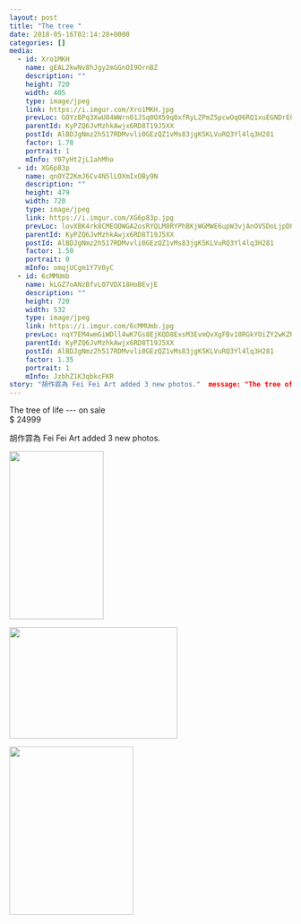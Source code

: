 ```yaml
---
layout: post
title: "The tree " 
date: 2018-05-16T02:14:28+0000 
categories: [] 
media:
  - id: Xro1MKH
    name: gEAL2kwNv8hJgy2mGGnOI9OrnBZ
    description: ""   
    height: 720
    width: 405
    type: image/jpeg
    link: https://i.imgur.com/Xro1MKH.jpg
    prevLoc: GOYzBPq3XwU84WWrn01JSq0OX59q0xfRyLZPmZ5pcwOq06RQ1xuEGNDrE0EQTXrpRqy1QJFE398Zpq0vS48oOoYvxDuPkPNQjP0MSqyBGQNVlnto5VrnZ0ZMS8lWnEDNYAU3lMjkYXRBSNg2YjzqQoT2nln5zAL6fO0jxOJ36XIj11A7QXqEhAQx1RRrNyhn413B7vNxcmnM9lLZGRIxNmxAo5jBIJYGQ9ABElcQ09M4Y57WIVM2j35QL9SMADyDW21Miz3
    parentId: KyPZQ6JvMzhkAwjx6RD8T19J5XX
    postId: AlBDJgNmz2h517RDMvvli0GEzQZ1vMs83jgK5KLVuRQ3Yl4lq3H281
    factor: 1.78
    portrait: 1
    mInfo: Y07yHt2jL1ahMho
  - id: XG6p83p
    name: qnOYZ2KmJ6Cv4N5lLOXmIxOBy9N
    description: ""   
    height: 479
    width: 720
    type: image/jpeg
    link: https://i.imgur.com/XG6p83p.jpg
    prevLoc: lovXBK4rk8CMEOOWGA2osRYQLM8RYPhBKjWGMWE6upW3vjAnOVSDoLjpD0DvTLWO9PoKpMUyn1omqWwrSY59pOwGA0sRpJArzG1kHvrELw7WqMCogmjDWqrJug697Y1njYhpJP4ZAl5ZFOlLJvXLXOhzEmpqJqO0UmEN4j3AE8CqW28OKGx5TQgowGJpNZFXYDgAYVkOfxo24W29XDfylpXGJVJQS0RkXNRLD6U5olw88L0zT3xVxpX
    parentId: KyPZQ6JvMzhkAwjx6RD8T19J5XX
    postId: AlBDJgNmz2h517RDMvvli0GEzQZ1vMs83jgK5KLVuRQ3Yl4lq3H281
    factor: 1.50
    portrait: 0
    mInfo: omqjUCgm1Y7V0yC
  - id: 6cMMUmb
    name: kLGZ7oANzBfvL07VDX18HoBEvjE
    description: ""   
    height: 720
    width: 532
    type: image/jpeg
    link: https://i.imgur.com/6cMMUmb.jpg
    prevLoc: nqY7EM4wmGiWDll4wK7Gs8EjKQD8ExsM3EvmQvXgFBv10RGkYOiZY2wKZRZguonpPQWA3yClWJjwO26vt492QgAWyRH6j3y3ZvpAIGL4nky9Gxto4pG80nZoSKMP6OGvkLc6Y1QyXZpPF1xwvrkNo7hKEx0xkE2wIoxA7oBYKguLXXD43m18t91zlQQOxrILx2W5zG4VSlLvPLRY62Ty0j3kk5MNUgorXJzP5rtqlZMwBv6NtJvpz183v0SMxL53zDZ3tx2
    parentId: KyPZQ6JvMzhkAwjx6RD8T19J5XX
    postId: AlBDJgNmz2h517RDMvvli0GEzQZ1vMs83jgK5KLVuRQ3Yl4lq3H281
    factor: 1.35
    portrait: 1
    mInfo: JzbhZ1K3qbkcFKR
story: "胡作霏為 Fei Fei Art added 3 new photos."  message: "The tree of life --- on sale  $ 24999"
---
```


The tree of life --- on sale  
$ 24999
 
 
[//]: #story:
胡作霏為 Fei Fei Art added 3 new photos.


[//]: #media:  
<a href="https://i.imgur.com/Xro1MKH.jpg"><img src="https://i.imgur.com/Xro1MKH.jpg" height="300" width="168" /></a> 
  

<a href="https://i.imgur.com/XG6p83p.jpg"><img src="https://i.imgur.com/XG6p83p.jpg" height="199" width="300" /></a> 
  

<a href="https://i.imgur.com/6cMMUmb.jpg"><img src="https://i.imgur.com/6cMMUmb.jpg" height="300" width="221" /></a> 
 
